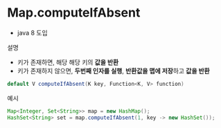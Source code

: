 # Map.computeIfAbsent
- java 8 도입

설명
- 키가 존재하면, 해당 해당 키의 **값을 반환**
- 키가 존재하지 않으면, **두번째 인자를 실행**, **반환값을 맵에 저장**하고 **값을 반환**
```java
default V computeIfAbsent(K key, Function<K, V> function)
```

예시
```java
Map<Integer, Set<String>> map = new HashMap();
HashSet<String> set = map.computeIfAbsent(1, key -> new HashSet());
```
